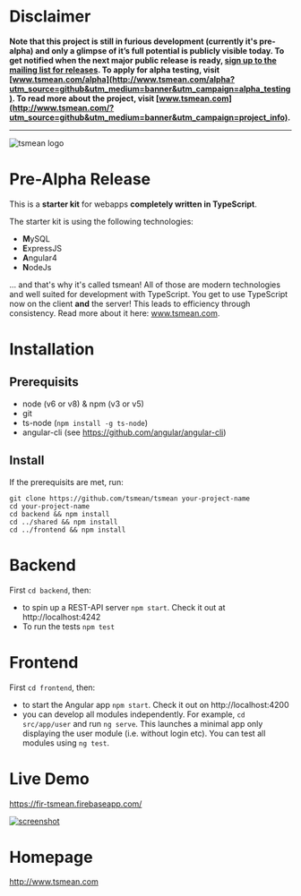 # Disclaimer

**Note that this project is still in furious development (currently it's pre-alpha) and only a glimpse of it’s full potential is publicly visible today. To get notified when the next major public release is ready, [sign up to the mailing list for releases](http://eepurl.com/cXa2aP). To apply for alpha testing, visit [www.tsmean.com/alpha](http://www.tsmean.com/alpha?utm_source=github&utm_medium=banner&utm_campaign=alpha_testing). To read more about the project, visit [www.tsmean.com](http://www.tsmean.com/?utm_source=github&utm_medium=banner&utm_campaign=project_info).**


<hr>

![tsmean logo](https://s3.eu-central-1.amazonaws.com/bersling/images/tsmean-logo.png)

# Pre-Alpha Release

This is a **starter kit** for webapps **completely written in TypeScript**.

The starter kit is using the following technologies:

- **M**ySQL
- **E**xpressJS
- **A**ngular4
- **N**odeJs

... and that's why it's called tsmean! All of those are modern
technologies and well suited for development
with TypeScript. You get to use TypeScript now
on the client **and** the server! This leads to efficiency
through consistency. Read more about it here: www.tsmean.com.


# Installation

## Prerequisits ##

- node (v6 or v8) & npm (v3 or v5)
- git
- ts-node (`npm install -g ts-node`)
- angular-cli (see https://github.com/angular/angular-cli)


## Install ##
If the prerequisits are met, run:

```
git clone https://github.com/tsmean/tsmean your-project-name
cd your-project-name
cd backend && npm install
cd ../shared && npm install
cd ../frontend && npm install
```

# Backend

First `cd backend`, then:

- to spin up a REST-API server `npm start`. Check it out at http://localhost:4242
- To run the tests `npm test`

# Frontend
First `cd frontend`, then:

- to start the Angular app `npm start`. Check it out on http://localhost:4200
- you can develop all modules independently. For example, `cd src/app/user` and run `ng serve`.
This launches a minimal app only displaying the user module (i.e. without login etc).
You can test all modules using `ng test`.


# Live Demo
https://fir-tsmean.firebaseapp.com/

[![screenshot](https://s3.eu-central-1.amazonaws.com/bersling/images/animals3.gif)](https://fir-tsmean.firebaseapp.com/)


# Homepage
http://www.tsmean.com

